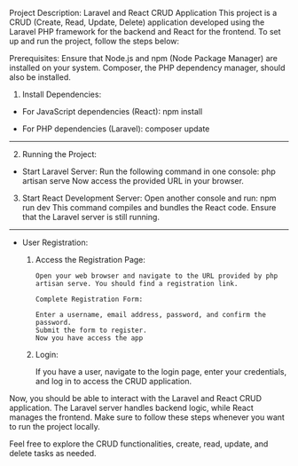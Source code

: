 Project Description: Laravel and React CRUD Application
This project is a CRUD (Create, Read, Update, Delete) application developed using the Laravel PHP framework for the backend and React for the frontend. To set up and run the project, follow the steps below:

Prerequisites:
Ensure that Node.js and npm (Node Package Manager) are installed on your system.
Composer, the PHP dependency manager, should also be installed.

1. Install Dependencies:

* For JavaScript dependencies (React):
    npm install

* For PHP dependencies (Laravel):
    composer update

-----------------------------------------------------------------------------

2. Running the Project:

* Start Laravel Server:
    Run the following command in one console: php artisan serve
    Now access the provided URL in your browser.

3. Start React Development Server:
    Open another console and run: npm run dev
    This command compiles and bundles the React code. Ensure that the Laravel server is still running.
-----------------------------------------------------------------------------
* User Registration:
    1.  Access the Registration Page:

            Open your web browser and navigate to the URL provided by php artisan serve. You should find a registration link.

            Complete Registration Form:

            Enter a username, email address, password, and confirm the password.
            Submit the form to register.
            Now you have access the app

    2.  Login:

        If you have a user, navigate to the login page, enter your credentials, and log in to access the CRUD application.

Now, you should be able to interact with the Laravel and React CRUD application. The Laravel server handles backend logic, while React manages the frontend. Make sure to follow these steps whenever you want to run the project locally.

Feel free to explore the CRUD functionalities, create, read, update, and delete tasks as needed.